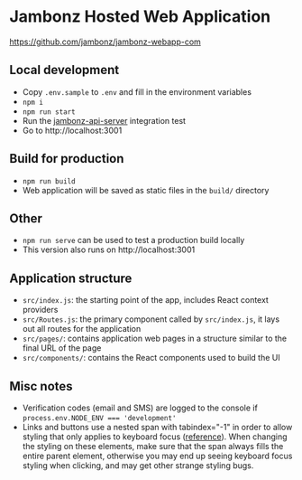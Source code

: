 # Jambonz Hosted Web Application

https://github.com/jambonz/jambonz-webapp-com

## Local development

  * Copy `.env.sample` to `.env` and fill in the environment variables
  * `npm i`
  * `npm run start`
  * Run the [jambonz-api-server](https://github.com/jambonz/jambonz-api-server-com) integration test
  * Go to http://localhost:3001


## Build for production

  * `npm run build`
  * Web application will be saved as static files in the `build/` directory


## Other

  * `npm run serve` can be used to test a production build locally
  * This version also runs on http://localhost:3001


## Application structure

  * `src/index.js`: the starting point of the app, includes React context providers
  * `src/Routes.js`: the primary component called by `src/index.js`, it lays out all routes for the application
  * `src/pages/`: contains application web pages in a structure similar to the final URL of the page
  * `src/components/`: contains the React components used to build the UI


## Misc notes

  * Verification codes (email and SMS) are logged to the console if `process.env.NODE_ENV === 'development'`
  * Links and buttons use a nested span with tabindex="-1" in order to allow styling that only applies to keyboard focus ([reference](https://stackoverflow.com/a/45191208/8742362)). When changing the styling on these elements, make sure that the span always fills the entire parent element, otherwise you may end up seeing keyboard focus styling when clicking, and may get other strange styling bugs.
